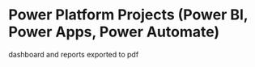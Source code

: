 # Power Platform Projects (Power BI, Power Apps, Power Automate)
dashboard and reports exported to pdf
